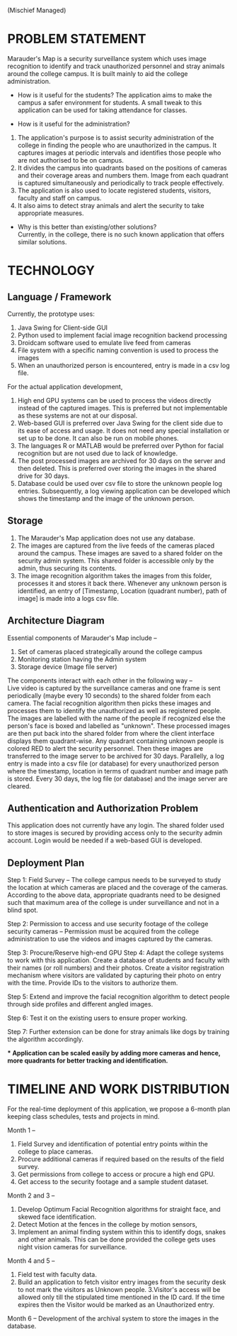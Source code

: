   (Mischief Managed)

# PROBLEM STATEMENT
Marauder&#39;s Map is a security surveillance system which uses image recognition to identify and track unauthorized personnel and stray animals around the college campus. It is built mainly to aid the college administration.

- How is it useful for the students?
  The application aims to make the campus a safer environment for students.
  A small tweak to this application can be used for taking attendance for classes.

- How is it useful for the administration?
1. The application&#39;s purpose is to assist security administration of the college in finding the people who are unauthorized in the campus. It captures images at periodic intervals and identifies those people who are not authorised to be on campus.
2. It divides the campus into quadrants based on the positions of cameras and their coverage areas and numbers them. Image from each quadrant is captured simultaneously and periodically to track people effectively.
3. The application is also used to locate registered students, visitors, faculty and staff on campus.
4. It also aims to detect stray animals and alert the security to take appropriate measures.

- Why is this better than existing/other solutions?  
  Currently, in the college, there is no such known application that offers similar solutions.

# TECHNOLOGY

## Language / Framework
Currently, the prototype uses:  
1. Java Swing for Client-side GUI
2. Python used to implement facial image recognition backend processing
3. Droidcam software used to emulate live feed from cameras
4. File system with a specific naming convention is used to process the images
5. When an unauthorized person is encountered, entry is made in a csv log file.

For the actual application development,  
1. High end GPU systems can be used to process the videos directly instead of the captured images. This is preferred but not implementable as these systems are not at our disposal.
2. Web-based GUI is preferred over Java Swing for the client side due to its ease of access and usage. It does not need any special installation or set up to be done. It can also be run on mobile phones.
3. The languages R or MATLAB would be preferred over Python for facial recognition but are not used due to lack of knowledge.
4. The post processed images are archived for 30 days on the server and then deleted. This is preferred over storing the images in the shared drive for 30 days.
5. Database could be used over csv file to store the unknown people log entries. Subsequently, a log viewing application can be developed which shows the timestamp and the image of the unknown person.

## Storage

1. The Marauder&#39;s Map application does not use any database.
2. The images are captured from the live feeds of the cameras placed around the campus. These images are saved to a shared folder on the security admin system. This shared folder is accessible only by the admin, thus securing its contents.
3. The image recognition algorithm takes the images from this folder, processes it and stores it back there. Whenever any unknown person is identified, an entry of [Timestamp, Location (quadrant number), path of image] is made into a logs csv file.

## Architecture Diagram



Essential components of Marauder&#39;s Map include –  
  1. Set of cameras placed strategically around the college campus  
  2. Monitoring station having the Admin system  
  3. Storage device (Image file server)  
  
The components interact with each other in the following way –  
  Live video is captured by the surveillance cameras and one frame is sent periodically (maybe every 10 seconds) to the shared folder from each camera. The facial recognition algorithm then picks these images and processes them to identify the unauthorized as well as registered people. The images are labelled with the name of the people if recognized else the person&#39;s face is boxed and labelled as &quot;unknown&quot;. These processed images are then put back into the shared folder from where the client interface displays them quadrant-wise. Any quadrant containing unknown people is colored RED to alert the security personnel. Then these images are transferred to the image server to be archived for 30 days. Parallelly, a log entry is made into a csv file (or database) for every unauthorized person where the timestamp, location in terms of quadrant number and image path is stored. Every 30 days, the log file (or database) and the image server are cleared.

## Authentication and Authorization Problem  
   This application does not currently have any login. The shared folder used to store images is secured by providing access only to the security admin account. Login would be needed if a web-based GUI is developed.

## Deployment Plan

Step 1: Field Survey – The college campus needs to be surveyed to study the location at which cameras are placed and the coverage of the cameras. According to the above data, appropriate quadrants need to be designed such that maximum area of the college is under surveillance and not in a blind spot.  

Step 2: Permission to access and use security footage of the college security cameras – Permission must be acquired from the college administration to use the videos and images captured by the cameras.  

Step 3: Procure/Reserve high-end GPU 
Step 4: Adapt the college systems to work with this application. Create a database of students and faculty with their names (or roll numbers) and their photos. Create a visitor registration mechanism where visitors are validated by capturing their photo on entry with the time. Provide IDs to the visitors to authorize them.  

Step 5: Extend and improve the facial recognition algorithm to detect people through side profiles and different angled images.  

Step 6: Test it on the existing users to ensure proper working.  

Step 7: Further extension can be done for stray animals like dogs by training the algorithm accordingly.  

**\* Application can be scaled easily by adding more cameras and hence, more quadrants for better tracking and identification.**

# TIMELINE AND WORK DISTRIBUTION
For the real-time deployment of this application, we propose a 6-month plan keeping class schedules, tests and projects in mind.

Month 1 –
1. Field Survey and identification of potential entry points within the college to place cameras.
2. Procure additional cameras if required based on the results of the field survey.
3. Get permissions from college to access or procure a high end GPU.
4. Get access to the security footage and a sample student dataset.

Month 2 and 3 –
1. Develop Optimum Facial Recognition algorithms for straight face, and skewed face identification.
2. Detect Motion at the fences in the college by motion sensors,
3. Implement an animal finding system within this to identify dogs, snakes and other animals. This can be done provided the college gets uses night vision cameras for surveillance.

Month 4 and 5 –
1. Field test with faculty data.
2. Build an application to fetch visitor entry images from the security desk to not mark the visitors as Unknown people.
3.Visitor&#39;s access will be allowed only till the stipulated time mentioned in the ID card. If the time expires then the Visitor would be marked as an Unauthorized entry.

Month 6 –
Development of the archival system to store the images in the database.
